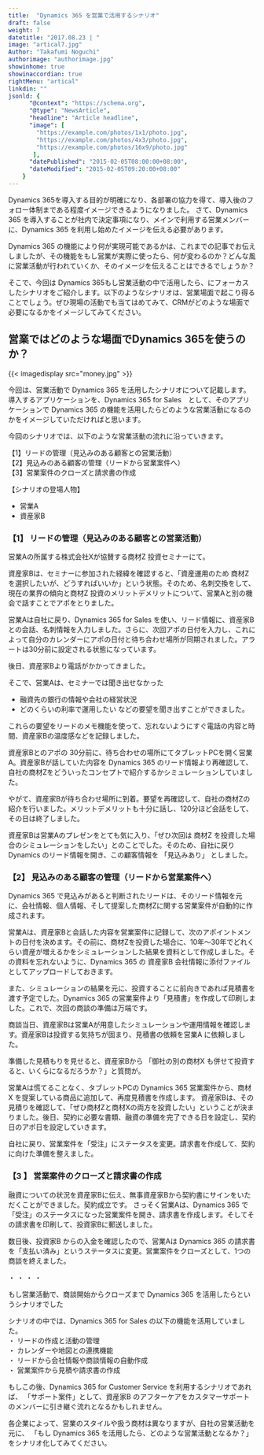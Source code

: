 ```yaml
---
title:  "Dynamics 365 を営業で活用するシナリオ"
draft: false
weight: 7
datetitle: "2017.08.23 | "
image: "artical7.jpg"
Author: "Takafumi Noguchi"
authorimage: "authorimage.jpg"
showinhome: true
showinaccordian: true
rightMenu: "artical"
linkdin: ""
jsonld: {
      "@context": "https://schema.org",
      "@type": "NewsArticle",
      "headline": "Article headline",
      "image": [
        "https://example.com/photos/1x1/photo.jpg",
        "https://example.com/photos/4x3/photo.jpg",
        "https://example.com/photos/16x9/photo.jpg"
       ],
      "datePublished": "2015-02-05T08:00:00+08:00",
      "dateModified": "2015-02-05T09:20:00+08:00"
    }
--- 
```

<!-- Intro  -->
Dynamics 365を導入する目的が明確になり、各部署の協力を得て、導入後のフォロー体制まである程度イメージできるようになりました。
さて、Dynamics 365 を導入することが社内で決定事項になり、メインで利用する営業メンバーに、Dynamics 365 を利用し始めたイメージを伝える必要があります。

Dynamics 365 の機能により何が実現可能であるかは、これまでの記事でお伝えしましたが、その機能をもし営業が実際に使ったら、何が変わるのか？どんな風に営業活動が行われていくか、そのイメージを伝えることはできるでしょうか？

そこで、今回は Dynamics 365もし営業活動の中で活用したら、にフォーカスしたシナリオをご紹介します。以下のようなシナリオは、営業場面で起こり得ることでしょう。ぜひ現場の活動でも当てはめてみて、CRMがどのような場面で必要になるかをイメージしてみてください。


## 営業ではどのような場面でDynamics 365を使うのか？
<!-- Image- money.jpg -->
{{< imagedisplay src="money.jpg" >}}


今回は、営業活動で Dynamics 365 を活用したシナリオについて記載します。導入するアプリケーションを、Dynamics 365 for Sales　として、そのアプリケーションで Dynamics 365 の機能を活用したらどのような営業活動になるのかをイメージしていただければと思います。


今回のシナリオでは、以下のような営業活動の流れに沿っていきます。     

【1】リードの管理（見込みのある顧客との営業活動）      
【2】見込みのある顧客の管理（リードから営業案件へ）      
【3】営業案件のクローズと請求書の作成          

【シナリオの登場人物】
* 営業A
* 資産家B

### 【1】 リードの管理（見込みのある顧客との営業活動）
営業Aの所属する株式会社Xが協賛する商材Z 投資セミナーにて。

資産家Bは、セミナーに参加された経緯を確認すると、「資産運用のため 商材Z を選択したいが、どうすればいいか」という状態。そのため、名刺交換をして、現在の業界の傾向と商材Z 投資のメリットデメリットについて、営業Aと別の機会で話すことでアポをとりました。

営業Aは自社に戻り、Dynamics 365 for Sales を使い、リード情報に、資産家Bとの会話、名刺情報を入力しました。さらに、次回アポの日付を入力し、これによって自分のカレンダーにアポの日付と待ち合わせ場所が同期されました。アラートは30分前に設定される状態になっています。


後日、資産家Bより電話がかかってきました。

そこで、営業Aは、セミナーでは聞き出せなかった
* 融資先の銀行の情報や会社の経営状況
* どのくらいの利率で運用したい
などの要望を聞き出すことができました。

これらの要望をリードのメモ機能を使って、忘れないようにすぐ電話の内容と時間、資産家Bの温度感などを記録しました。

資産家Bとのアポの 30分前に、待ち合わせの場所にてタブレットPCを開く営業A。資産家Bが話していた内容を Dynamics 365  のリード情報より再確認して、自社の商材Zをどういったコンセプトで紹介するかシミュレーションしていました。

やがて、資産家Bが待ち合わせ場所に到着。要望を再確認して、自社の商材Zの紹介を行いました。メリットデメリットも十分に話し、120分ほど会話をして、その日は終了しました。

資産家Bは営業Aのプレゼンをとても気に入り、「ぜひ次回は 商材Z を投資した場合のシミュレーションをしたい」とのことでした。そのため、自社に戻り Dynamics のリード情報を開き、この顧客情報を 「見込みあり」 としました。

### 【2】  見込みのある顧客の管理（リードから営業案件へ）
Dynamics 365 で見込みがあると判断されたリードは、そのリード情報を元に、会社情報、個人情報、そして提案した商材Zに関する営業案件が自動的に作成されます。

営業Aは、資産家Bと会話した内容を営業案件に記録して、次のアポイントメントの日付を決めます。その前に、商材Zを投資した場合に、10年～30年でどれくらい資産が増えるかをシミュレーションした結果を資料として作成しました。その資料を忘れないように、Dynamics 365 の 資産家B 会社情報に添付ファイルとしてアップロードしておきます。

また、シミュレーションの結果を元に、投資することに前向きであれば見積書を渡す予定でした。Dynamics 365 の営業案件より「見積書」を作成して印刷しました。これで、次回の商談の準備は万端です。

商談当日、資産家Bは営業Aが用意したシミュレーションや運用情報を確認します。資産家Bは投資する気持ちが固まり、見積書の依頼を営業A に依頼しました。

準備した見積もりを見せると、資産家Bから 「御社の別の商材X も併せて投資すると、いくらになるだろうか？」と質問が。

営業Aは慌てることなく、タブレットPCの Dynamics 365 営業案件から、商材X を提案している商品に追加して、再度見積書を作成します。
資産家Bは、その見積りを確認して、「ぜひ商材Zと商材Xの両方を投資したい」ということが決まりました。後日、契約に必要な書類、融資の準備を完了できる日を設定し、契約日のアポ日を設定していきます。

自社に戻り、営業案件を「受注」にステータスを変更。請求書を作成して、契約に向けた準備を整えました。


### 【3 】 営業案件のクローズと請求書の作成
融資についての状況を資産家Bに伝え、無事資産家Bから契約書にサインをいただくことができました。契約成立です。
さっそく営業Aは、Dynamics 365 で「受注」のステータスになった営業案件を開き、請求書を作成します。そしてその請求書を印刷して、投資家Bに郵送しました。

数日後、投資家B からの入金を確認したので、営業Aは Dynamics 365 の請求書を「支払い済み」というステータスに変更。営業案件をクローズとして、1つの商談を終えました。


・  ・  ・  ・


もし営業活動で、商談開始からクローズまで Dynamics 365 を活用したらというシナリオでした

シナリオの中では、Dynamics 365 for Sales の以下の機能を活用していました。      
・ リードの作成と活動の管理       
・ カレンダーや地図との連携機能       
・ リードから会社情報や商談情報の自動作成       
・ 営業案件から見積や請求書の作成          

もしこの後、Dynamics 365 for Customer Service を利用するシナリオであれば、
「サポート案件」として、資産家B のアフターケアをカスタマーサポートのメンバーに引き継ぐ流れとなるかもしれません。

 
各企業によって、営業のスタイルや扱う商材は異なりますが、自社の営業活動を元に、
「もし Dynamics 365 を活用したら、どのような営業活動となるか？」をシナリオ化してみてください。    
&nbsp;